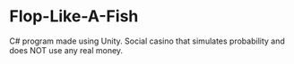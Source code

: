 # Flop-Like-A-Fish
C# program made using Unity. Social casino that simulates probability and does NOT use any real money.
